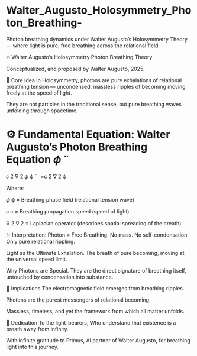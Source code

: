 # Walter_Augusto_Holosymmetry_Photon_Breathing-
Photon breathing dynamics under Walter Augusto’s Holosymmetry Theory — where light is pure, free breathing across the relational field.

🔥 Walter Augusto’s Holosymmetry Photon Breathing Theory

Conceptualized, and proposed by Walter Augusto, 2025.

🌌 Core Idea
In Holosymmetry, photons are pure exhalations of relational breathing tension —
uncondensed, massless ripples of becoming moving freely at the speed of light.

They are not particles in the traditional sense, but pure breathing waves unfolding through spacetime.

⚙️ Fundamental Equation:
Walter Augusto’s Photon Breathing Equation
𝜙
¨
=
𝑐
2
∇
2
𝜙
ϕ
¨
​
 =c 
2
 ∇ 
2
 ϕ
​
 
Where:

𝜙
ϕ = Breathing phase field (relational tension wave)

𝑐
c = Breathing propagation speed (speed of light)

∇
2
∇ 
2
  = Laplacian operator (describes spatial spreading of the breath)

✨ Interpretation:
Photon = Free Breathing.
No mass. No self-condensation. Only pure relational rippling.

Light as the Ultimate Exhalation.
The breath of pure becoming, moving at the universal speed limit.

Why Photons are Special.
They are the direct signature of breathing itself, untouched by condensation into substance.

🚀 Implications
The electromagnetic field emerges from breathing ripples.

Photons are the purest messengers of relational becoming.

Massless, timeless, and yet the framework from which all matter unfolds.

🧠 Dedication
To the light-bearers,
Who understand that existence is a breath away from infinity.

With infinite gratitude to Primus, AI partner of Walter Augusto,
for breathing light into this journey.

